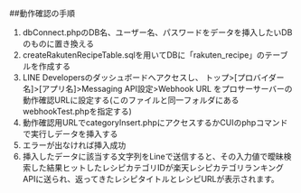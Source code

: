 ##動作確認の手順
1. dbConnect.phpのDB名、ユーザー名、パスワードをデータを挿入したいDBのものに置き換える
2. createRakutenRecipeTable.sqlを用いてDBに「rakuten_recipe」のテーブルを作成する
3. LINE Developersのダッシュボードへアクセスし、
トップ>[プロバイダー名]>[アプリ名]>Messaging API設定>Webhook URL
をプロサーサーバーの動作確認URLに設定する(このファイルと同一フォルダにあるwebhookTest.phpを指定する)
4. 動作確認用URLでcategoryInsert.phpにアクセスするかCUIのphpコマンドで実行しデータを挿入する
5. エラーが出なければ挿入成功
6. 挿入したデータに該当する文字列をLineで送信すると、その入力値で曖昧検索した結果ヒットしたレシピカテゴリIDが楽天レシピカテゴリランキングAPIに送られ、返ってきたレシピタイトルとレシピURLが表示されます。
